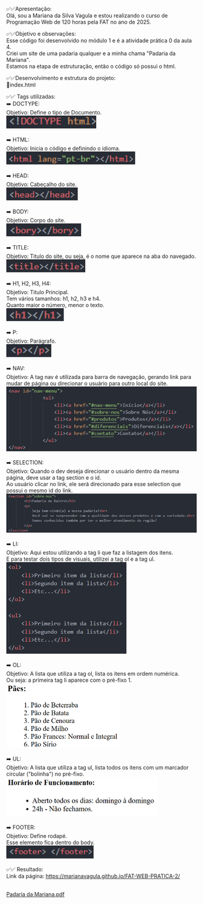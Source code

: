 ✅✅Apresentação: <br>
Olá, sou a Mariana da Silva Vagula e estou realizando o curso de Programação Web de 120 horas pela FAT no ano de 2025. <br>

✅✅Objetivo e observações: <br>
Esse código foi desenvolvido no módulo 1 e é a atividade prática 0 da aula 4.  <br>
Criei um site de uma padaria qualquer e a minha chama "Padaria da Mariana".  <br>
Estamos na etapa de estruturação, então o código só possui o html.  <br>

✅✅Desenvolvimento e estrutura do projeto:  <br>
🔸index.html  <br>

✅✅ Tags utilizadas:  <br>
➡️ DOCTYPE: <br>
Objetivo: Define o tipo de Documento. <br>
<img height="34" alt="image" src=images/DOCTYPE.png/> <br>
<br>
➡️ HTML: <br>
Objetivo: Inicia o código e definindo o idioma. <br>
<img height="34" alt="image" src=images/HTML.png/> <br>
<br>
➡️ HEAD: <br>
Objetivo: Cabeçalho do site. <br>
<img height="34" alt="image" src=images/HEAD.png/> <br>
<br>
➡️ BODY: <br>
Objetivo: Corpo do site. <br>
<img height="34" alt="image" src=images/BODY.png/> <br>
<br>
➡️ TITLE: <br>
Objetivo: Titulo do site, ou seja, é o nome que aparece na aba do navegado. <br>
<img height="34" alt="image" src=images/TITLE.png/>  <br>
<br>
➡️ H1, H2, H3, H4: <br>
Objetivo: Titulo Principal. <br>
Tem vários tamanhos: h1, h2, h3 e h4. <br>
Quanto maior o número, menor o texto. <br>
<img height="34" alt="image" src=images/H1.png/> <br>
<br>
➡️ P: <br>
Objetivo: Parágrafo. <br>
<img height="34" alt="image" src=images/P.png/>  <br>
<br>
➡️ NAV: <br>
Objetivo: A tag nav é utilizada para barra de navegação, gerando link para mudar de página ou direcionar o usuário para outro local do site. <br>
<img alt="image" src=images/NAV.png/> <br>
<br>
➡️ SELECTION: <br>
Objetivo: Quando o dev deseja direcionar o usuário dentro da mesma página, deve usar a tag section e o id. <br>
Ao usuário clicar no link, ele será direcionado para esse selection que possui o mesmo id do link. <br>
<img alt="image" src=images/SELECTION.png/> <br>
<br>
➡️ LI: <br>
Objetivo: Aqui estou utilizando a tag li que faz a listagem dos itens. <br>
E para testar dois tipos de visuais, utilizei a tag ol e a tag ul. <br>
<img alt="image" src=images/LI.png/> <br>
<br>
➡️ OL: <br>
Objetivo: A lista que utiliza a tag ol, lista os itens em ordem numérica. <br>
Ou seja: a primeira tag li aparece com o pré-fixo 1. <br>
<img width="300" alt="image" src=images/OL.png/>  <br>
<br>
➡️ UL: <br>
Objetivo: A lista que utiliza a tag ul, lista todos os itens com um marcador circular ("bolinha") no pré-fixo. <br>
<img width="400" alt="image" src=images/UL.png/>  <br>
<br>
➡️ FOOTER: <br>
Objetivo: Define rodapé. <br>
Esse elemento fica dentro do body. <br>
<img height="34" alt="image" src=images/FOOTER.png/> <br>
<br>
✅✅ Resultado: <br>
Link da página: https://marianavagula.github.io/FAT-WEB-PRATICA-2/  
<br>

[Padaria da Mariana.pdf](https://github.com/user-attachments/files/21823930/Padaria.da.Mariana.pdf)







